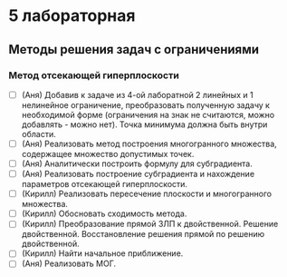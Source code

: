 # 5 лабораторная

## Методы решения задач c ограничениями
### Метод отсекающей гиперплоскости

- [ ] (Аня) Добавив к задаче из 4-ой лаборатной 2 линейных и 1 нелинейное ограничение, преобразовать полученную задачу к необходимой форме (ограничения на знак не считаются, можно добавлять - можно нет). Точка минимума должна быть внутри области.
- [ ] (Аня) Реализовать метод построения многогранного множества, содержащее множество допустимых точек.
- [ ] (Аня) Аналитически построить формулу для субградиента.
- [ ] (Аня) Реализовать построение субградиента и нахождение параметров отсекающей гиперплоскости.
- [ ] (Кирилл) Реализовать пересечение плоскости и многогранного множества.
- [ ] (Кирилл) Обосновать сходимость метода.
- [ ] (Кирилл) Преобразование прямой ЗЛП к двойственной. Решение двойственной. Восстановление решения прямой по решению двойственной.
- [ ] (Кирилл) Найти начальное приближение.
- [ ] (Аня) Реализовать МОГ.

